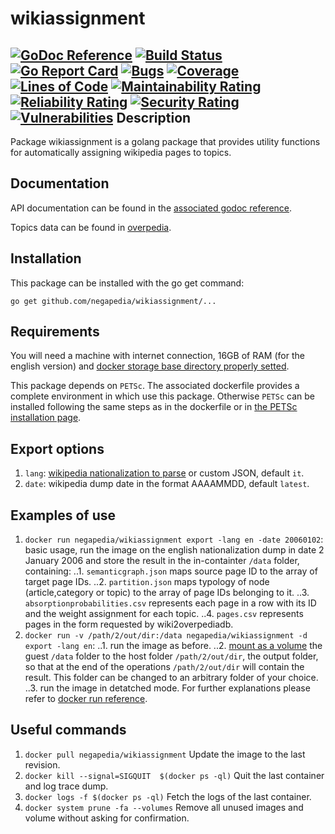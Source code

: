 wikiassignment
========

[![GoDoc Reference](https://godoc.org/github.com/negapedia/wikiassignment?status.svg)](https://godoc.org/github.com/negapedia/wikiassignment)
[![Build Status](https://travis-ci.org/negapedia/wikiassignment.svg?branch=develop)](https://travis-ci.org/negapedia/wikiassignment)
[![Go Report Card](https://goreportcard.com/badge/github.com/negapedia/wikiassignment)](https://goreportcard.com/report/github.com/negapedia/wikiassignment)
[![Bugs](https://sonarcloud.io/api/project_badges/measure?project=negapedia_wikiassignment&metric=bugs)](https://sonarcloud.io/dashboard?id=negapedia_wikiassignment)
[![Coverage](https://sonarcloud.io/api/project_badges/measure?project=negapedia_wikiassignment&metric=coverage)](https://sonarcloud.io/dashboard?id=negapedia_wikiassignment)
[![Lines of Code](https://sonarcloud.io/api/project_badges/measure?project=negapedia_wikiassignment&metric=ncloc)](https://sonarcloud.io/dashboard?id=negapedia_wikiassignment)
[![Maintainability Rating](https://sonarcloud.io/api/project_badges/measure?project=negapedia_wikiassignment&metric=sqale_rating)](https://sonarcloud.io/dashboard?id=negapedia_wikiassignment)
[![Reliability Rating](https://sonarcloud.io/api/project_badges/measure?project=negapedia_wikiassignment&metric=reliability_rating)](https://sonarcloud.io/dashboard?id=negapedia_wikiassignment)
[![Security Rating](https://sonarcloud.io/api/project_badges/measure?project=negapedia_wikiassignment&metric=security_rating)](https://sonarcloud.io/dashboard?id=negapedia_wikiassignment)
[![Vulnerabilities](https://sonarcloud.io/api/project_badges/measure?project=negapedia_wikiassignment&metric=vulnerabilities)](https://sonarcloud.io/dashboard?id=negapedia_wikiassignment)
Description
-----------

Package wikiassignment is a golang package that provides utility functions for automatically assigning wikipedia pages to topics. 

Documentation
-------------
API documentation can be found in the [associated godoc reference](https://godoc.org/github.com/negapedia/wikiassignment).

Topics data can be found in [overpedia](https://github.com/negapedia/overpedia/tree/master/nationalization/languages).

Installation
------------

This package can be installed with the go get command:

    go get github.com/negapedia/wikiassignment/...

Requirements
-------------

You will need a machine with internet connection, 16GB of RAM (for the english version) and [docker storage base directory properly setted](https://forums.docker.com/t/how-do-i-change-the-docker-image-installation-directory/1169).

This package depends on `PETSc`. The associated dockerfile provides a complete environment in which use this package. Otherwise `PETSc` can be installed following the same steps as in the dockerfile or in [the PETSc installation page](https://www.mcs.anl.gov/petsc/documentation/installation.html).

Export options
-------------
1. `lang`: [wikipedia nationalization to parse](https://github.com/negapedia/overpedia/tree/master/nationalization/internal/languages) or custom JSON, default `it`.
2. `date`: wikipedia dump date in the format AAAAMMDD, default `latest`.

Examples of use
-------------

1. `docker run negapedia/wikiassignment export -lang en -date 20060102`: basic usage, run the image on the english nationalization dump in date 2 January 2006 and store the result in the in-containter `/data` folder, containing:
..1. `semanticgraph.json` maps source page ID to the array of target page IDs.
..2. `partition.json` maps typology of node (article,category or topic) to the array of page IDs belonging to it.
..3. `absorptionprobabilities.csv` represents each page in a row with its ID and the weight assignment for each topic.
..4. `pages.csv` represents pages in the form requested by wiki2overpediadb.
2. `docker run -v /path/2/out/dir:/data negapedia/wikiassignment -d export -lang en`:
..1. run the image as before.
..2. [mount as a volume](https://docs.docker.com/storage/volumes/) the guest `/data` folder to the host folder `/path/2/out/dir`, the output folder, so that at the end of the operations  `/path/2/out/dir` will contain the result. This folder can be changed to an arbitrary folder of your choice.
..3. run the image in detatched mode.
For further explanations please refer to [docker run reference](https://docs.docker.com/engine/reference/run).

Useful commands
-------------
1. `docker pull negapedia/wikiassignment` Update the image to the last revision.
2. `docker kill --signal=SIGQUIT  $(docker ps -ql)` Quit the last container and log trace dump.
4. `docker logs -f $(docker ps -ql)` Fetch the logs of the last container.
5. `docker system prune -fa --volumes` Remove all unused images and volume without asking for confirmation.